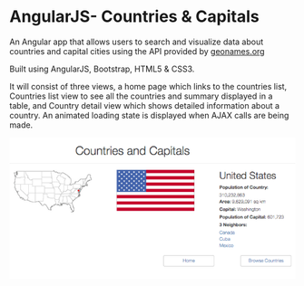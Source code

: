 # AngularJS- Countries & Capitals

An Angular app that allows users to search and visualize data about countries and capital cities using the API provided by [geonames.org](http://www.geonames.org/)

Built using AngularJS, Bootstrap, HTML5 & CSS3.

It will consist of three views, a home page which links to the countries list, Countries list view to see all the countries and summary displayed in a table, and Country detail view which shows detailed information about a country.
An animated loading state is displayed when AJAX calls are being made.

![Screenshot:](https://raw.githubusercontent.com/avireni/angularjs-countries-capitals/gh-pages/app/assets/geonames.gif)
